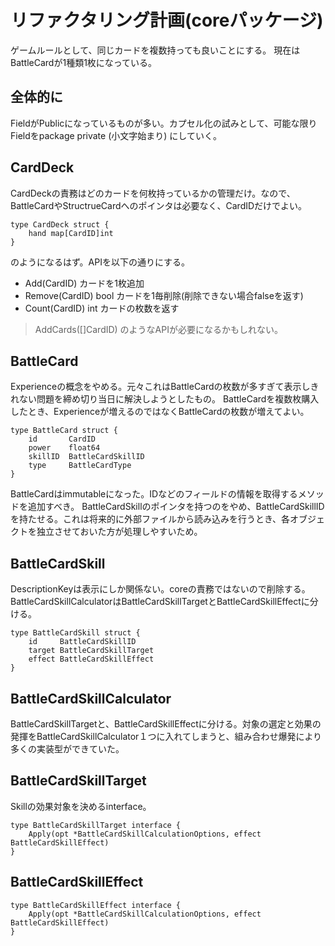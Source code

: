 # リファクタリング計画(coreパッケージ)

ゲームルールとして、同じカードを複数持っても良いことにする。
現在はBattleCardが1種類1枚になっている。

## 全体的に

FieldがPublicになっているものが多い。カプセル化の試みとして、可能な限りFieldをpackage private (小文字始まり) にしていく。

## CardDeck

CardDeckの責務はどのカードを何枚持っているかの管理だけ。なので、BattleCardやStructrueCardへのポインタは必要なく、CardIDだけでよい。

```
type CardDeck struct {
	hand map[CardID]int
}
```

のようになるはず。APIを以下の通りにする。

* Add(CardID) カードを1枚追加
* Remove(CardID) bool カードを1毎削除(削除できない場合falseを返す)
* Count(CardID) int カードの枚数を返す

> AddCards([]CardID) のようなAPIが必要になるかもしれない。

## BattleCard

Experienceの概念をやめる。元々これはBattleCardの枚数が多すぎて表示しきれない問題を締め切り当日に解決しようとしたもの。
BattleCardを複数枚購入したとき、Experienceが増えるのではなくBattleCardの枚数が増えてよい。

```
type BattleCard struct {
	id       CardID
	power    float64  
	skillID  BattleCardSkillID
	type     BattleCardType
}
```

BattleCardはimmutableになった。IDなどのフィールドの情報を取得するメソッドを追加すべき。
BattleCardSkillのポインタを持つのをやめ、BattleCardSkillIDを持たせる。これは将来的に外部ファイルから読み込みを行うとき、各オブジェクトを独立させておいた方が処理しやすいため。

## BattleCardSkill

DescriptionKeyは表示にしか関係ない。coreの責務ではないので削除する。
BattleCardSkillCalculatorはBattleCardSkillTargetとBattleCardSkillEffectに分ける。

```
type BattleCardSkill struct {
	id     BattleCardSkillID
	target BattleCardSkillTarget
	effect BattleCardSkillEffect
}
```

## BattleCardSkillCalculator

BattleCardSkillTargetと、BattleCardSkillEffectに分ける。対象の選定と効果の発揮をBattleCardSkillCalculator１つに入れてしまうと、組み合わせ爆発により多くの実装型ができていた。

## BattleCardSkillTarget

Skillの効果対象を決めるinterface。

```
type BattleCardSkillTarget interface {
    Apply(opt *BattleCardSkillCalculationOptions, effect BattleCardSkillEffect)
}
```

## BattleCardSkillEffect

```
type BattleCardSkillEffect interface {
    Apply(opt *BattleCardSkillCalculationOptions, effect BattleCardSkillEffect)
}
```
